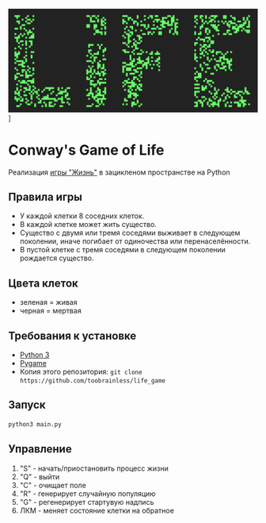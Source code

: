 ![LIFE](https://github.com/toobrainless/life_game/blob/main/LIFE.png "LIFE")]
# Conway's Game of Life

Реализация [игры "Жизнь"](https://ru.wikipedia.org/wiki/Игра_«Жизнь») в зацикленом пространстве на Python

## Правила игры

- У каждой клетки 8 соседних клеток.
- В каждой клетке может жить существо.
- Существо с двумя или тремя соседями выживает в следующем поколении, иначе погибает от одиночества или перенаселённости.
- В пустой клетке с тремя соседями в следующем поколении рождается существо.

## Цвета клеток

- зеленая = живая
- черная = мертвая

## Требования к установке

- [Python 3](https://www.python.org/downloads/release/python-389/)
- [Pygame](http://www.pygame.org)
- Копия этого репозитория: `git clone https://github.com/toobrainless/life_game` 

## Запуск

```sh
python3 main.py
```

## Управление
1. "S" - начать/приостановить процесс жизни
2. "Q" - выйти
3. "C" - очищает полe
4. "R" - генерирует случайную популяцию
5. "G" - регенерирует стартувую надпись
6. ЛКМ - меняет состояние клетки на обратное



